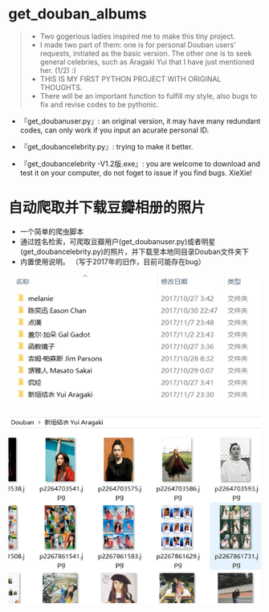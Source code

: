 # get_douban_albums

> - Two gogerious ladies inspired me to make this tiny project.
> - I made two part of them: one is for personal Douban users' requests, initiated as the basic version. The other one is to seek general celebries, such as Aragaki Yui that I have just mentioned her. (1/2) :)
>- THIS IS MY FIRST PYTHON PROJECT WITH ORIGINAL THOUGHTS.
> -  There will be an important function to fulfill my <Data Analyst> style, also bugs to fix and revise codes to be pythonic.



- 『get_doubanuser.py』: an original version, it may have many redundant codes, can only work if you input an acurate personal ID.

- 『get_doubancelebrity.py』: trying to make it better.

- 『get_doubancelebrity -V1.2版.exe』: you are welcome to download and test it on your computer, do not foget to issue if you find bugs. XieXie!

# 自动爬取并下载豆瓣相册的照片
- 一个简单的爬虫脚本
- 通过姓名检索，可爬取豆瓣用户(get_doubanuser.py)或者明星(get_doubancelebrity.py)的照片，并下载至本地同目录Douban文件夹下
- 内置使用说明。
（写于2017年的旧作，目前可能存在bug）

![](1.png) 

![](2.png)
